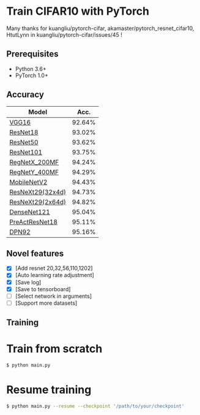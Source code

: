 # Train CIFAR10 with PyTorch
Many thanks for kuangliu/pytorch-cifar, akamaster/pytorch_resnet_cifar10, HtutLynn in kuangliu/pytorch-cifar/issues/45 !

## Prerequisites
- Python 3.6+
- PyTorch 1.0+

## Accuracy
| Model             | Acc.        |
| ----------------- | ----------- |
| [VGG16](https://arxiv.org/abs/1409.1556)              | 92.64%      |
| [ResNet18](https://arxiv.org/abs/1512.03385)          | 93.02%      |
| [ResNet50](https://arxiv.org/abs/1512.03385)          | 93.62%      |
| [ResNet101](https://arxiv.org/abs/1512.03385)         | 93.75%      |
| [RegNetX_200MF](https://arxiv.org/abs/2003.13678)     | 94.24%      |
| [RegNetY_400MF](https://arxiv.org/abs/2003.13678)     | 94.29%      |
| [MobileNetV2](https://arxiv.org/abs/1801.04381)       | 94.43%      |
| [ResNeXt29(32x4d)](https://arxiv.org/abs/1611.05431)  | 94.73%      |
| [ResNeXt29(2x64d)](https://arxiv.org/abs/1611.05431)  | 94.82%      |
| [DenseNet121](https://arxiv.org/abs/1608.06993)       | 95.04%      |
| [PreActResNet18](https://arxiv.org/abs/1603.05027)    | 95.11%      |
| [DPN92](https://arxiv.org/abs/1707.01629)             | 95.16%      |

## Novel features
- [x] [Add resnet 20,32,56,110,1202]
- [x] [Auto learning rate adjustment]
- [x] [Save log]
- [x] [Save to tensorboard]
- [ ] [Select network in arguments]
- [ ] [Support more datasets]

## Training

# Train from scratch
```sh
$ python main.py
```
# Resume training
```sh
$ python main.py --resume --checkpoint '/path/to/your/checkpoint'
```
